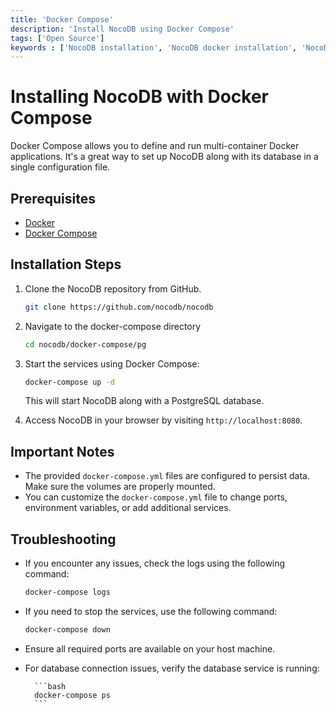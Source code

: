 ```yaml
---
title: 'Docker Compose'
description: 'Install NocoDB using Docker Compose'
tags: ['Open Source']
keywords : ['NocoDB installation', 'NocoDB docker installation', 'NocoDB prerequisites']
---
```


# Installing NocoDB with Docker Compose

Docker Compose allows you to define and run multi-container Docker applications. It's a great way to set up NocoDB along with its database in a single configuration file.



## Prerequisites
- [Docker](https://www.docker.com/get-started)
- [Docker Compose](https://docs.docker.com/compose/install/)

## Installation Steps

1. Clone the NocoDB repository from GitHub.

    ```bash
    git clone https://github.com/nocodb/nocodb
    ```
2. Navigate to the docker-compose directory

    ```bash
    cd nocodb/docker-compose/pg
    ```
3. Start the services using Docker Compose:
    
    ```bash
    docker-compose up -d
    ```
    This will start NocoDB along with a PostgreSQL database.

4. Access NocoDB in your browser by visiting `http://localhost:8080`.

## Important Notes

- The provided `docker-compose.yml` files are configured to persist data. Make sure the volumes are properly mounted.
- You can customize the `docker-compose.yml` file to change ports, environment variables, or add additional services.

## Troubleshooting

- If you encounter any issues, check the logs using the following command:

    ```bash
    docker-compose logs
    ```
  
- If you need to stop the services, use the following command:

    ```bash
    docker-compose down
    ```
  
- Ensure all required ports are available on your host machine.

- For database connection issues, verify the database service is running:
    
        ```bash
        docker-compose ps
        ```